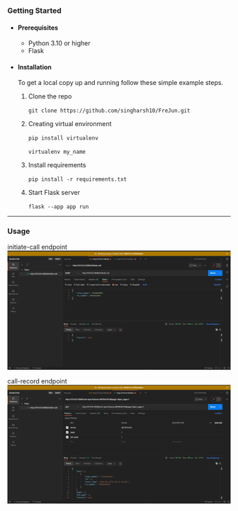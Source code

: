 ### Getting Started

* #### Prerequisites
  * Python 3.10 or higher
  * Flask
  
* #### Installation  
   To get a local copy up and running follow 
these simple example steps.

  1. Clone the repo

     `git clone https://github.com/singharsh10/FreJun.git`
  2. Creating virtual environment
      
     `pip install virtualenv`
  
      `virtualenv my_name`
  3. Install requirements
    
     `pip install -r requirements.txt`
  4. Start Flask server
    
     `flask --app app run`

-----------------------
### Usage

initiate-call endpoint
![img.png](static/post.png)

call-record endpoint
![img.png](static/get.png)
